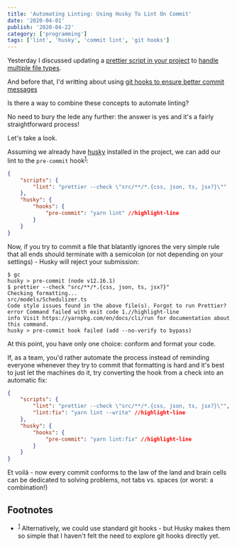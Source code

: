 ```yaml
---
title: 'Automating Linting: Using Husky To Lint On Commit'
date: '2020-04-01'
publish: '2020-04-22'
category: ['programming']
tags: ['lint', 'husky', 'commit lint', 'git hooks']
---
```


Yesterday I discussed updating a [prettier script in your project](../../2019-09-07/adding-prettier) to [handle multiple file types](../../2020-04-21/globbing-multiple-file-types).

And before that, I'd writting about using [git hooks to ensure better commit messages](../../2020-02-23/adopt-conventional-commits-and-use-commitlint)

Is there a way to combine these concepts to automate linting?

No need to bury the lede any further: the answer is yes and it's a fairly straightforward process!

Let's take a look.

Assuming we already have [husky](https://github.com/typicode/husky) installed in the project, we can add our lint to the `pre-commit` hook<sup>[1](#footnotes)</sup><a id="fn1"></a>:

```json:title=package.json
{
    "scripts": {
        "lint": "prettier --check \"src/**/*.{css, json, ts, jsx?}\""
    },
    "husky": {
        "hooks": {
            "pre-commit": "yarn lint" //highlight-line
        }
    }
}
```

Now, if you try to commit a file that blatantly ignores the very simple rule that all ends should terminate with a semicolon (or not depending on your settings) - Husky will reject your submission:

```shell
$ gc
husky > pre-commit (node v12.16.1)
$ prettier --check "src/**/*.{css, json, ts, jsx?}"
Checking formatting...
src/models/Schedulizer.ts
Code style issues found in the above file(s). Forgot to run Prettier?
error Command failed with exit code 1.//highlight-line
info Visit https://yarnpkg.com/en/docs/cli/run for documentation about this command.
husky > pre-commit hook failed (add --no-verify to bypass)
```

At this point, you have only one choice: conform and format your code.

If, as a team, you'd rather automate the process instead of reminding everyone whenever they try to commit that formatting is hard and it's best to just let the machines do it, try converting the hook from a check into an automatic fix:

```json:title=package.json
{
    "scripts": {
        "lint": "prettier --check \"src/**/*.{css, json, ts, jsx?}\"",
        "lint:fix": "yarn lint --write" //highlight-line
    },
    "husky": {
        "hooks": {
            "pre-commit": "yarn lint:fix" //highlight-line
        }
    }
}
```

Et voilá - now every commit conforms to the law of the land and brain cells can be dedicated to solving problems, not tabs vs. spaces (or worst: a combination!)

## Footnotes

-   <sup>[1](#fn1)</sup> Alternatively, we could use standard git hooks - but Husky makes them so simple that I haven't felt the need to explore git hooks directly yet.

